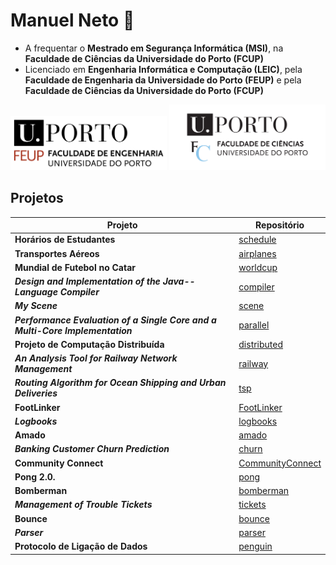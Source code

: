 # Manuel Neto 👋

- A frequentar o **Mestrado em Segurança Informática (MSI)**, na **Faculdade de Ciências da Universidade do Porto (FCUP)**
- Licenciado em **Engenharia Informática e Computação (LEIC)**, pela **Faculdade de Engenharia da Universidade do Porto (FEUP)** e pela **Faculdade de Ciências da Universidade do Porto (FCUP)**

<img src="./images/FEUP.png" alt="FEUP" width="250">
<img src="./images/FCUP.png" alt="FCUP" width="250">

## Projetos

| Projeto | Repositório |
| ------- | ----------- |
| **Horários de Estudantes** | [schedule](https://github.com/manelneto/schedule) |
| **Transportes Aéreos** | [airplanes](https://github.com/manelneto/airplanes) |
| **Mundial de Futebol no Catar** | [worldcup](https://github.com/manelneto/worldcup) |
| ***Design and Implementation of the Java-- Language Compiler*** | [compiler](https://github.com/manelneto/compiler) |
| ***My Scene*** | [scene](https://github.com/manelneto/scene) |
| ***Performance Evaluation of a Single Core and a Multi-Core Implementation*** | [parallel](https://github.com/manelneto/parallel) |
| **Projeto de Computação Distribuída** | [distributed](https://github.com/manelneto/distributed) |
| ***An Analysis Tool for Railway Network Management*** | [railway](https://github.com/manelneto/railway) |
| ***Routing Algorithm for Ocean Shipping and Urban Deliveries*** | [tsp](https://github.com/manelneto/tsp) |
| **FootLinker** | [FootLinker](https://github.com/manelneto/FootLinker) |
| ***Logbooks*** | [logbooks](https://github.com/manelneto/logbooks) |
| **Amado** | [amado](https://github.com/manelneto/amado) |
| ***Banking Customer Churn Prediction*** | [churn](https://github.com/manelneto/churn) |
| **Community Connect** | [CommunityConnect](https://github.com/manelneto/CommunityConnect) |
| **Pong 2.0.** | [pong](https://github.com/manelneto/pong) |
| **Bomberman** | [bomberman](https://github.com/manelneto/bomberman) |
| ***Management of Trouble Tickets*** | [tickets](https://github.com/manelneto/tickets) |
| **Bounce** | [bounce](https://github.com/manelneto/bounce) |
| ***Parser*** | [parser](https://github.com/manelneto/parser) |
| **Protocolo de Ligação de Dados** | [penguin](https://github.com/manelneto/penguin) |
